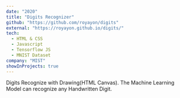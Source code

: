 ```yaml
---
date: "2020"
title: "Digits Recognizer"
github: "https://github.com/royayon/digits"
external: "https://royayon.github.io/digits/"
tech:
  - HTML & CSS
  - Javascript
  - Tensorflow JS
  - MNIST Dataset
company: "MIST"
showInProjects: true
---
```


Digits Recognize with Drawing(HTML Canvas). The Machine Learning Model can recognize any Handwritten Digit.
